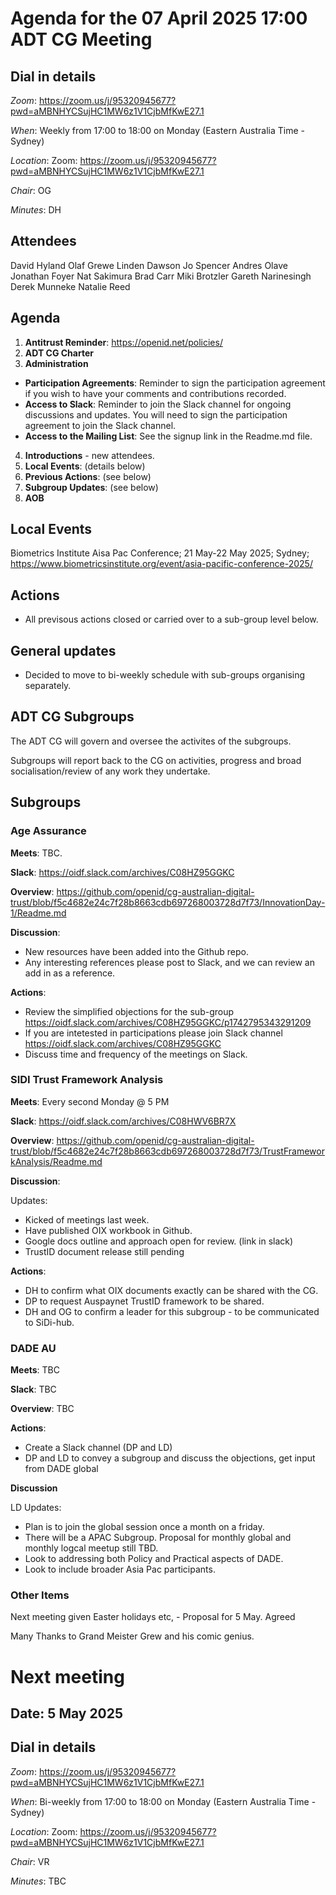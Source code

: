 # Agenda for the 07 April 2025 17:00 ADT CG Meeting

## Dial in details

*Zoom*: https://zoom.us/j/95320945677?pwd=aMBNHYCSujHC1MW6z1V1CjbMfKwE27.1

*When*: Weekly from 17:00 to 18:00 on Monday (Eastern Australia Time - Sydney)

*Location*: Zoom: https://zoom.us/j/95320945677?pwd=aMBNHYCSujHC1MW6z1V1CjbMfKwE27.1

*Chair*: OG

*Minutes*: DH

## Attendees

David Hyland
Olaf Grewe
Linden Dawson
Jo Spencer
Andres Olave
Jonathan Foyer
Nat Sakimura
Brad Carr
Miki Brotzler
Gareth Narinesingh
Derek Munneke
Natalie Reed

## Agenda

1. **Antitrust Reminder**: https://openid.net/policies/
2. **ADT CG Charter**
3. **Administration** 
- **Participation Agreements**: Reminder to sign the participation agreement if you wish to have your comments and contributions recorded.
- **Access to Slack**: Reminder to join the Slack channel for ongoing discussions and updates. You will need to sign the participation agreement to join the Slack channel.
- **Access to the Mailing List**: See the signup link in the Readme.md file.
4. **Introductions** - new attendees.
5. **Local Events**: (details below)
6. **Previous Actions**: (see below)
7. **Subgroup Updates**: (see below)
8. **AOB**


## Local Events

Biometrics Institute Aisa Pac Conference; 21 May-22 May 2025; Sydney; https://www.biometricsinstitute.org/event/asia-pacific-conference-2025/

## Actions
- All previsous actions closed or carried over to a sub-group level below.

## General updates
- Decided to move to bi-weekly schedule with sub-groups organising separately.


## ADT CG Subgroups

The ADT CG will govern and oversee the activites of the subgroups. 

Subgroups will report back to the CG on activities, progress and broad socialisation/review of any work they undertake. 


## Subgroups
### Age Assurance

**Meets**: TBC.

**Slack**: https://oidf.slack.com/archives/C08HZ95GGKC 

**Overview**: https://github.com/openid/cg-australian-digital-trust/blob/f5c4682e24c7f28b8663cdb697268003728d7f73/InnovationDay-1/Readme.md

**Discussion**: 

- New resources have been added into the Github repo. 
- Any interesting references please post to Slack, and we can review an add in as a reference.


**Actions**:
- Review the simplified objections for the sub-group https://oidf.slack.com/archives/C08HZ95GGKC/p1742795343291209 
- If you are intetested in participations please join Slack channel https://oidf.slack.com/archives/C08HZ95GGKC
- Discuss time and frequency of the meetings on Slack.


### SIDI Trust Framework Analysis

**Meets**: Every second Monday @ 5 PM

**Slack**: https://oidf.slack.com/archives/C08HWV6BR7X

**Overview**: https://github.com/openid/cg-australian-digital-trust/blob/f5c4682e24c7f28b8663cdb697268003728d7f73/TrustFrameworkAnalysis/Readme.md

**Discussion**:

Updates: 
- Kicked of meetings last week.
- Have published OIX workbook in Github. 
- Google docs outline and approach open for review. (link in slack) 
- TrustID document release still pending


**Actions**:

- DH to confirm what OIX documents exactly can be shared with the CG. 
- DP to request Auspaynet TrustID framework to be shared. 
- DH and OG to confirm a leader for this subgroup - to be communicated to SiDi-hub.


### DADE AU 

**Meets**: TBC

**Slack**: TBC

**Overview**: TBC

**Actions**:
- Create a Slack channel (DP and LD)
- DP and LD to convey a subgroup and discuss the objections, get input from DADE global

**Discussion** 

LD Updates: 
- Plan is to join the global session once a month on a friday. 
- There will be a APAC Subgroup. Proposal for monthly global and monthly logcal meetup still TBD. 
- Look to addressing both Policy and Practical aspects of DADE. 
- Look to include broader Asia Pac participants. 

### Other Items

Next meeting given Easter holidays etc,  - Proposal for 5 May. Agreed

Many Thanks to Grand Meister Grew and his comic genius. 


# Next meeting

## Date: 5 May 2025


## Dial in details

*Zoom*: https://zoom.us/j/95320945677?pwd=aMBNHYCSujHC1MW6z1V1CjbMfKwE27.1

*When*: Bi-weekly from 17:00 to 18:00 on Monday (Eastern Australia Time - Sydney)

*Location*: Zoom: https://zoom.us/j/95320945677?pwd=aMBNHYCSujHC1MW6z1V1CjbMfKwE27.1

*Chair*: VR

*Minutes*: TBC
